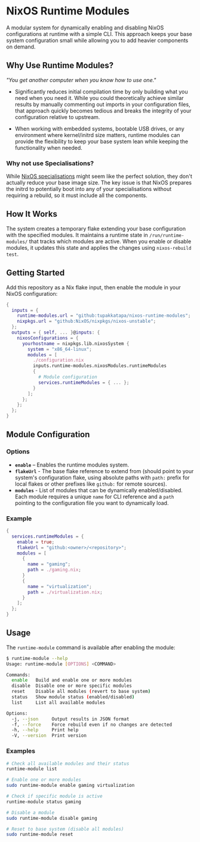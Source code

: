 
# NixOS Runtime Modules

A modular system for dynamically enabling and disabling NixOS configurations at runtime with a simple CLI. This approach keeps your base system configuration small while allowing you to add heavier components on demand.

## Why Use Runtime Modules?

*"You get another computer when you know how to use one."*

- Significantly reduces initial compilation time by only building what you need when you need it. While you could theoretically achieve similar results by manually commenting out imports in your configuration files, that approach quickly becomes tedious and breaks the integrity of your configuration relative to upstream.

- When working with embedded systems, bootable USB drives, or any environment where kernel/initrd size matters, runtime modules can provide the flexibility to keep your base system lean while keeping the functionality when needed.

### Why not use Specialisations?

While [NixOS specialisations](https://nixos.wiki/wiki/Specialisation) might seem like the perfect solution, they don't actually reduce your base image size. The key issue is that NixOS prepares the initrd to potentially boot into any of your specialisations without requiring a rebuild, so it must include all the components.

## How It Works

The system creates a temporary flake extending your base configuration with the specified modules. It maintains a runtime state in `/run/runtime-modules/` that tracks which modules are active. When you enable or disable modules, it updates this state and applies the changes using `nixos-rebuild test`.

## Getting Started

Add this repository as a Nix flake input, then enable the module in your NixOS configuration:

```nix
{
  inputs = {
    runtime-modules.url = "github:tupakkatapa/nixos-runtime-modules";
    nixpkgs.url = "github:NixOS/nixpkgs/nixos-unstable";
  };
  outputs = { self, ... }@inputs: {
    nixosConfigurations = {
      yourhostname = nixpkgs.lib.nixosSystem {
        system = "x86_64-linux";
        modules = [
          ./configuration.nix
          inputs.runtime-modules.nixosModules.runtimeModules
          {
            # Module configuration
            services.runtimeModules = { ... };
          }
        ];
      };
    };
  };
}
```

## Module Configuration

### Options

- **`enable`** – Enables the runtime modules system.
- **`flakeUrl`** - The base flake reference to extend from (should point to your system's configuration flake, using absolute paths with `path:` prefix for local flakes or other prefixes like `github:` for remote sources).
- **`modules`** - List of modules that can be dynamically enabled/disabled. Each module requires a unique `name` for CLI reference and a `path` pointing to the configuration file you want to dynamically load.

### Example

```nix
{
  services.runtimeModules = {
    enable = true;
    flakeUrl = "github:<owner>/<repository>";
    modules = [
      {
        name = "gaming";
        path = ./gaming.nix;
      }
      {
        name = "virtualization";
        path = ./virtualization.nix;
      }
    ];
  };
}
```
## Usage

The `runtime-module` command is available after enabling the module:

```bash
$ runtime-module --help
Usage: runtime-module [OPTIONS] <COMMAND>

Commands:
  enable   Build and enable one or more modules
  disable  Disable one or more specific modules
  reset    Disable all modules (revert to base system)
  status   Show module status (enabled/disabled)
  list     List all available modules

Options:
  -j, --json     Output results in JSON format
  -f, --force    Force rebuild even if no changes are detected
  -h, --help     Print help
  -V, --version  Print version
```

### Examples

```bash
# Check all available modules and their status
runtime-module list

# Enable one or more modules
sudo runtime-module enable gaming virtualization

# Check if specific module is active
runtime-module status gaming

# Disable a module
sudo runtime-module disable gaming

# Reset to base system (disable all modules)
sudo runtime-module reset
```
